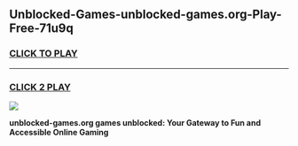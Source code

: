 
## Unblocked-Games-unblocked-games.org-Play-Free-71u9q
<h3>
<a href="https://premium76.site?title=unblocked-games.org&ref=19M">CLICK TO PLAY</a></h3>
<hr>

<h3>
<a href="https://premium76.site?title=unblocked-games.org&ref=19M">CLICK 2 PLAY</a>
  
</h3>

<a href="https://premium76.site?title=unblocked-games.org&ref=19M"><img src="https://clearcache.store/games.png"></a>


**unblocked-games.org games unblocked: Your Gateway to Fun and Accessible Online Gaming**

